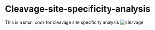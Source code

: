 # Cleavage-site-specificity-analysis
This is a small code for cleavage site specificity analysis
![cleavage](https://github.com/41ison/Cleavage-site-specificity-analysis/assets/108031197/8b08e17d-29b1-4051-83c4-39c9e97cb7ce)
